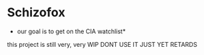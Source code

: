 # Schizofox
* our goal is to get on the CIA watchlist*


this project is still very, very WIP
DONT USE IT JUST YET RETARDS
